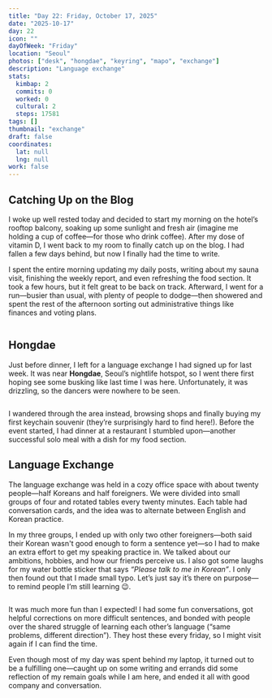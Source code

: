 ```yaml
---
title: "Day 22: Friday, October 17, 2025"
date: "2025-10-17"
day: 22
icon: ""
dayOfWeek: "Friday"
location: "Seoul"
photos: ["desk", "hongdae", "keyring", "mapo", "exchange"]
description: "Language exchange"
stats:
  kimbap: 2
  commits: 0
  worked: 0
  cultural: 2
  steps: 17581
tags: []
thumbnail: "exchange"
draft: false
coordinates:
  lat: null
  lng: null
work: false
---
```


## Catching Up on the Blog
I woke up well rested today and decided to start my morning on the hotel’s rooftop balcony, soaking up some sunlight and fresh air (imagine me holding a cup of coffee—for those who drink coffee). After my dose of vitamin D, I went back to my room to finally catch up on the blog. I had fallen a few days behind, but now I finally had the time to write.  

I spent the entire morning updating my daily posts, writing about my sauna visit, finishing the weekly report, and even refreshing the food section. It took a few hours, but it felt great to be back on track. Afterward, I went for a run—busier than usual, with plenty of people to dodge—then showered and spent the rest of the afternoon sorting out administrative things like finances and voting plans.  

<Img desk desc="Working from my room today.">

## Hongdae
Just before dinner, I left for a language exchange I had signed up for last week. It was near **Hongdae**, Seoul’s nightlife hotspot, so I went there first hoping see some busking like last time I was here. Unfortunately, it was drizzling, so the dancers were nowhere to be seen.  

<Img hongdae desc="There was a big crowd in this exact spot here three years ago">

I wandered through the area instead, browsing shops and finally buying my first keychain souvenir (they’re surprisingly hard to find here!). Before the event started, I had dinner at a restaurant I stumbled upon—another successful solo meal with a dish for my food section.  

## Language Exchange
The language exchange was held in a cozy office space with about twenty people—half Koreans and half foreigners. We were divided into small groups of four and rotated tables every twenty minutes. Each table had conversation cards, and the idea was to alternate between English and Korean practice.  

In my three groups, I ended up with only two other foreigners—both said their Korean wasn't good enough to form a sentence yet—so I had to make an extra effort to get my speaking practice in. We talked about our ambitions, hobbies, and how our friends perceive us. I also got some laughs for my water bottle sticker that says *“Please talk to me in Korean”*. I only then found out that I made small typo. Let’s just say it’s there on purpose—to remind people I’m still learning 😉.  

<Img exchange desc="I got this picture from the organiser">

It was much more fun than I expected! I had some fun conversations, got helpful corrections on more difficult sentences, and bonded with people over the shared struggle of learning each other’s language (“same problems, different direction”). They host these every friday, so I might visit again if I can find the time.

Even though most of my day was spent behind my laptop, it turned out to be a fulfilling one—caught up on some writing and errands did some reflection of my remain goals while I am here, and ended it all with good company and conversation.  